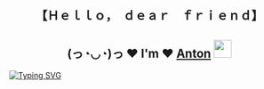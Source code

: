 <h2 align = "center"> 【﻿Ｈｅｌｌｏ，　ｄｅａｒ　ｆｒｉｅｎｄ】

<h2 align="center">(っ◔◡◔)っ ♥ I'm ♥ <a href="https://github.com/INTERpol21)" target="_blank">Anton</a> 
<img src="https://github.com/blackcater/blackcater/raw/main/images/Hi.gif" height="32"/></h1>

[![Typing SVG](https://readme-typing-svg.herokuapp.com?font=Inconsolata&size=26&duration=6000&color=F73131A7&center=%D0%BB%D0%BE%D0%B6%D1%8C&vCenter=%D0%BB%D0%BE%D0%B6%D1%8C&multiline=true&width=500&height=80&lines=Welcome+to+Pre-middle+Developer+Page)](https://git.io/typing-svg)
